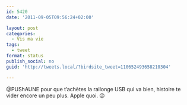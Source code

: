 ```yaml
---
id: 5420
date: '2011-09-05T09:56:24+02:00'

layout: post
categories:
  - Vis ma vie
tags:
  - tweet
format: status
publish_social: no
guid: 'http://tweets.local/?birdsite_tweet=110652493658210304'

---
```


@PUShAUNE pour que t’achètes la rallonge USB qui va bien, histoire te vider encore un peu plus. Apple quoi. 😉